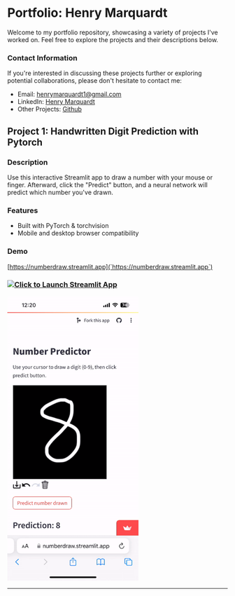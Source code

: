 <!-- # henrym105.github.io
##### author: Henry Marquardt, Dec 2023

Use this streamlit app to draw a number with your mouse / finger. 
Click redict and the neural network will predict which number is drawn!
- built with pytorch & torchvision
- works on Mobile and Desktop browsers

[![Click to launch Streamlit App](https://static.streamlit.io/badges/streamlit_badge_black_white.svg)](https://numberdraw.streamlit.app)

<!-- ![Example Recording of App](./data/IMG_3380.gif) -->
<!-- <img src="./data/IMG_3380.gif" width="300"> -->



# Portfolio: Henry Marquardt

Welcome to my portfolio repository, showcasing a variety of projects I've worked on. Feel free to explore the projects and their descriptions below.

### Contact Information
If you're interested in discussing these projects further or exploring potential collaborations, please don't hesitate to contact me:

- Email: [henrymarquardt1@gmail.com](mailto:henrymarquardt1@gmail.com)
- LinkedIn: [Henry Marquardt](https://www.linkedin.com/in/henry-marquardt/)
- Other Projects: [Github](https://github.com/henrym105)


## Project 1: Handwritten Digit Prediction with Pytorch

### Description

Use this interactive Streamlit app to draw a number with your mouse or finger. Afterward, click the "Predict" button, and a neural network will predict which number you've drawn.

### Features

- Built with PyTorch & torchvision
- Mobile and desktop browser compatibility

### Demo

[https://numberdraw.streamlit.app](`https://numberdraw.streamlit.app`)

<h3>
  <a href="https://numberdraw.streamlit.app">
    <img src="https://static.streamlit.io/badges/streamlit_badge_black_white.svg" alt="Click to Launch Streamlit App" width="200">
  </a>
</h3>

<img src="./Project1/data/IMG_3380.gif" width="300">

---

